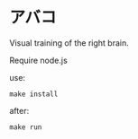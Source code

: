 アバコ
======

Visual training of the right brain.

Require node.js

use:

    make install

after:
    
    make run
